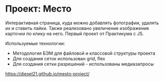 # Проект: Место

Интерактивная страница, куда можно добавлять фотографии, удалять их и ставить лайки. Также реализовано увеличение изображения карточки по клику на него. Первый проект от Практикума с JS.

Используемые технологии:
- Методология БЭМ для файловой и классовой структуры проекта
- Для создания сеток использован grid, flex
- Для создания сетки разрешений - использованы медиазапросы

https://diesel21.github.io/mesto-project/
